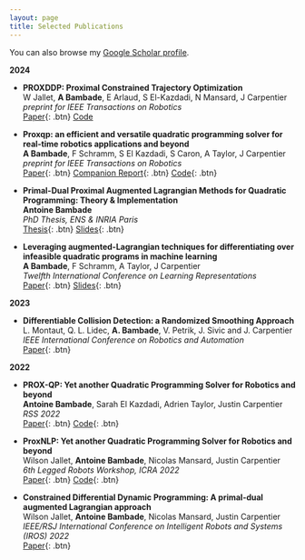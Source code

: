 ```yaml
---
layout: page
title: Selected Publications
---
```


You can also browse my <a href="https://scholar.google.com/citations?hl=fr&user=JfnD2T8AAAAJ" target="_blank">Google Scholar profile</a>.
<br />

**2024**

- **PROXDDP: Proximal Constrained Trajectory Optimization**  
  W Jallet, **A Bambade**, E Arlaud, S El-Kazdadi, N Mansard, J Carpentier  
  *preprint for IEEE Transactions on Robotics*  
  [Paper](https://inria.hal.science/hal-04332348v1/document){: .btn} 
  [Code](https://github.com/Simple-Robotics/aligator)

<!-- - **Leveraging augmented-Lagrangian techniques for efficiently differentiating over feasible and infeasible quadratic programs**  
  **A Bambade**, F Schramm, Quentin Le Lidec, S Caron, A Taylor, J Carpentier 
  *RSS 2024 workshop on frontiers on optimization*  
  [Paper](https://drive.google.com/file/d/1S5uKHFj4B5_0O938nSLgz6g_QrMb6YKZ/view){: .btn}  -->

- **Proxqp: an efficient and versatile quadratic programming solver for real-time robotics applications and beyond**  
  **A Bambade**, F Schramm, S El Kazdadi, S Caron, A Taylor, J Carpentier 
  *preprint for IEEE Transactions on Robotics*  
  [Paper](https://inria.hal.science/hal-04198663/){: .btn} 
  [Companion Report](https://inria.hal.science/hal-04196897/document){: .btn} 
  [Code](https://github.com/Simple-Robotics/proxsuite){: .btn} 

- **Primal-Dual Proximal Augmented Lagrangian Methods for Quadratic Programming: Theory & Implementation**  
  **Antoine Bambade**  
  *PhD Thesis, ENS & INRIA Paris*  
  [Thesis](/static/ppt/Thesis_avec_resume_fr_Antoine_Bambade.pdf){: .btn} 
  [Slides](/static/ppt/phd_defense.pdf){: .btn} 

- **Leveraging augmented-Lagrangian techniques for differentiating over infeasible quadratic programs in machine learning**  
  **A Bambade**, F Schramm, A Taylor, J Carpentier  
  *Twelfth International Conference on Learning Representations*  
  [Paper](https://openreview.net/pdf?id=YCPDFfmkFr){: .btn} 
  [Slides](/static/ppt/iclr_2024.pdf){: .btn} 

**2023**

- **Differentiable Collision Detection: a Randomized Smoothing Approach**  
  L. Montaut, Q. L. Lidec, **A. Bambade**, V. Petrik, J. Sivic and J. Carpentier
  *IEEE International Conference on Robotics and Automation*  
  [Paper](https://ieeexplore.ieee.org/abstract/document/10160251){: .btn}

**2022**

- **PROX-QP: Yet another Quadratic Programming Solver for Robotics and beyond**  
  **Antoine Bambade**, Sarah El Kazdadi, Adrien Taylor, Justin Carpentier  
  *RSS 2022*  
  [Paper](https://inria.hal.science/hal-03683733/){: .btn} 
  [Code](https://github.com/Simple-Robotics/proxsuite){: .btn} 

- **ProxNLP: Yet another Quadratic Programming Solver for Robotics and beyond**  
  Wilson Jallet, **Antoine Bambade**, Nicolas Mansard, Justin Carpentier  
  *6th Legged Robots Workshop, ICRA 2022*  
  [Paper](https://inria.hal.science/hal-03683733/){: .btn} 
  [Code](https://github.com/Simple-Robotics/proxsuite-nlp){: .btn} 


- **Constrained Differential Dynamic Programming: A primal-dual augmented Lagrangian approach**  
  Wilson Jallet, **Antoine Bambade**, Nicolas Mansard, Justin Carpentier  
  *IEEE/RSJ International Conference on Intelligent Robots and Systems (IROS) 2022*  
  [Paper](https://ieeexplore.ieee.org/abstract/document/9981586){: .btn} 

<br /> 


